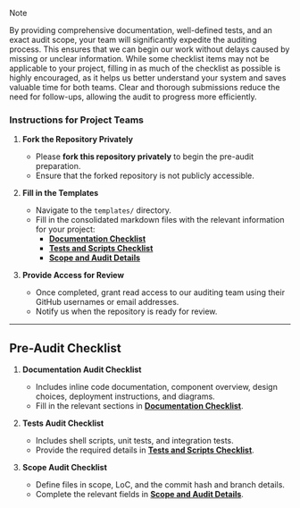 > [!NOTE]
> By providing comprehensive documentation, well-defined tests, and an exact audit scope, your team will significantly expedite the auditing process. This ensures that we can begin our work without delays caused by missing or unclear information. While some checklist items may not be applicable to your project, filling in as much of the checklist as possible is highly encouraged, as it helps us better understand your system and saves valuable time for both teams. Clear and thorough submissions reduce the need for follow-ups, allowing the audit to progress more efficiently.

### **Instructions for Project Teams**

1. **Fork the Repository Privately**
   - Please **fork this repository privately** to begin the pre-audit preparation.
   - Ensure that the forked repository is not publicly accessible.

2. **Fill in the Templates**
   - Navigate to the `templates/` directory.
   - Fill in the consolidated markdown files with the relevant information for your project:
     - **[Documentation Checklist](templates/documentation.md)**
     - **[Tests and Scripts Checklist](templates/test.md)**
     - **[Scope and Audit Details](templates/scope.md)**

3. **Provide Access for Review**
   - Once completed, grant read access to our auditing team using their GitHub usernames or email addresses.
   - Notify us when the repository is ready for review.

---

## **Pre-Audit Checklist**

1. **Documentation Audit Checklist**
   - Includes inline code documentation, component overview, design choices, deployment instructions, and diagrams.
   - Fill in the relevant sections in **[Documentation Checklist](templates/documentation.md)**.

2. **Tests Audit Checklist**
   - Includes shell scripts, unit tests, and integration tests.
   - Provide the required details in **[Tests and Scripts Checklist](templates/test.md)**.

3. **Scope Audit Checklist**
   - Define files in scope, LoC, and the commit hash and branch details.
   - Complete the relevant fields in **[Scope and Audit Details](templates/scope.md)**.
